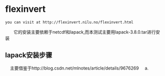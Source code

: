 # flexinvert
    you can visit at http://flexinvert.nilu.no/flexinvert.html
    
    它的安装主要依赖于netcdf和lapack,而本测试主要用lapack-3.8.0.tar进行安装
## lapack安装步骤
    
    主要借鉴于http://blog.csdn.net/mlnotes/article/details/9676269
    
    a.
